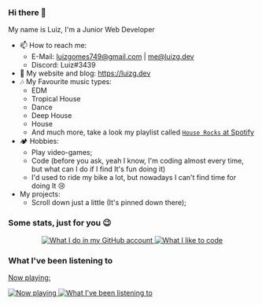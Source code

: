 ### Hi there 👋
My name is Luiz, I'm a Junior Web Developer

- 📫 How to reach me:
  + E-Mail: luizgomes749@gmail.com | me@luizg.dev
  + Discord: Luiz#3439
- 🔗 My website and blog: https://luizg.dev
- 🎶 My Favourite music types:
  + EDM
  + Tropical House
  + Dance
  + Deep House
  + House
  + And much more, take a look my playlist called [`House Rocks` at Spotify](https://tidis.net/K-qmKY_M)
- 🏕 Hobbies:
  + Play video-games;
  + Code (before you ask, yeah I know, I'm coding almost every time, but what can I do if I find It's fun doing it)
  + I'd used to ride my bike a lot, but nowadays I can't find time for doing It 😢
- My projects:
  + Scroll down just a little (It's pinned down there);

### Some stats, just for you 😉
<p align="center">
  <a href="https://github.com/iLuiizUHD">
    <img src="https://github-readme-stats.vercel.app/api?username=iLuiizUHD&show_icons=true&theme=dark" alt="What I do in my GitHub account" />
    <img src="https://github-readme-stats.vercel.app/api/top-langs/?username=iLuiizUHD&theme=dark&layout=compact" alt="What I like to code" />
  </a>
</p>

### What I've been listening to

<p align="center">
  <a href="https://spotify-github-profile.vercel.app/api/view?uid=g2wxqw13twqq0mpu79pxu0z10&redirect=true">
    <p>Now playing:</p>
    <img src="https://spotify-github-profile.vercel.app/api/view?uid=g2wxqw13twqq0mpu79pxu0z10&cover_image=true&theme=compact" alt="Now playing" />
    <img src="https://spotify-recently-played-readme.vercel.app/api?user=g2wxqw13twqq0mpu79pxu0z10&width=450px&count=6" alt="What I've been listening to" style="padding-bottom: 9px !important;" />
  </a>
</p>

